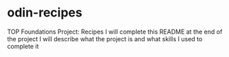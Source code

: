 # odin-recipes
TOP Foundations Project: Recipes
I will complete this README at the end of the project
I will describe what the project is and what skills I used to complete it